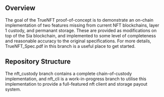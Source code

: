 Overview
--------
The goal of the TrueNFT proof-of-concept is to demonstrate an on-chain implementation of two features missing from current NFT blockchains, layer 1 custody, and permanant storage. These are provided as modifications on top of the Sia blockchain, and implemented to some level of completeness and reasonable accuracy to the original specifications. For more details, TrueNFT_Spec.pdf in this branch is a useful place to get started. 

Repository Structure
--------------------
The nft_custody branch contains a complete chain-of-custody implementation, and nft_cli is a work-in-progress branch to utilise this implementation to provide a full-featured nft client and storage payout system. 
